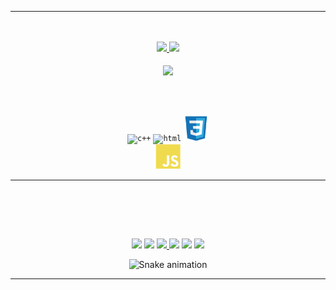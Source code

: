 
<hr>
<br>
<br>
<div align="center">
  <a href="https://github.com/joaosarmento12345">
  <img height="150px" src="https://github-readme-stats.vercel.app/api?username=joaosarmento12345&show_icons=true&theme=chartreuse-dark&include_all_commits=true&count_private=true"/>
  <img height="150px" src="https://github-readme-stats.vercel.app/api/top-langs/?username=joaosarmento12345&layout=compact&langs_count=7&theme=chartreuse-dark"/>
    <br> <br>
    <a href="https://github.com/Gurupreet">
  <img align="center" src="https://github-readme-stats.vercel.app/api/top-langs/?username=joaosarmento12345&theme=chartreuse-dark&hide_langs_below=1" />
</a>
</div>
<br>
<br>
<div style="display: inline_block"  align="center">
  <br>
  
 
 

 <code><img height="40px" src="https://img.icons8.com/color/2x/c-plus-plus-logo.png" alt="c++"/></code>
   <code><img height="40px" src="https://cdn-icons-png.flaticon.com/128/331/331395.png" alt="html"/></code>
  <code><img  height="40px"  src="https://raw.githubusercontent.com/devicons/devicon/master/icons/css3/css3-original.svg" alt="css"/></code> 
   <code>  <img  height="40px" src="https://raw.githubusercontent.com/devicons/devicon/master/icons/javascript/javascript-plain.svg" alt="ECMAScript"/></code>
 
</div>
<hr>


<br>
  

 <br><br>
<div align="center" > 
  <a href="#" target="_blank"><img src="https://img.shields.io/badge/YouTube-FF0000?style=for-the-badge&logo=youtube&logoColor=white" target="_blank"></a>
  <a href="https://www.instagram.com/jp_._._1/" target="_blank"><img src="https://img.shields.io/badge/-Instagram-%23E4405F?style=for-the-badge&logo=instagram&logoColor=white" target="_blank"></a>
 	<a href="https://github.com/joaosarmento12345"><Img src="https://img.shields.io/badge/GitHub-100000?style=for-the-badge&logo=github&logoColor=white"</a>
 <a href="https://discord.gg/tbgRTVg9" target="_blank"><img src="https://img.shields.io/badge/Discord-7289DA?style=for-the-badge&logo=discord&logoColor=white" target="_blank"></a> 
  <a href ="#"><img src="https://img.shields.io/badge/-Gmail-%23333?style=for-the-badge&logo=gmail&logoColor=white" target="_blank"></a>
  <a href="#" target="_blank"><img src="https://img.shields.io/badge/-LinkedIn-%230077B5?style=for-the-badge&logo=linkedin&logoColor=white" target="_blank"></a> 

  ![Snake animation](https://joaosarmento12345.github.io/meu%20site/imagens/github-contribution-grid-snake.svg)
 
 
</div>
  
  <hr>
